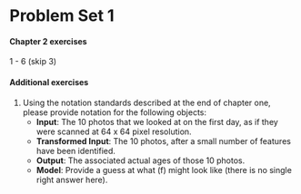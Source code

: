 Problem Set 1
================

#### Chapter 2 exercises

1 - 6 (skip 3)

#### Additional exercises

1.  Using the notation standards described at the end of chapter one,
    please provide notation for the following objects:
      - **Input**: The 10 photos that we looked at on the first day, as
        if they were scanned at 64 x 64 pixel resolution.
      - **Transformed Input**: The 10 photos, after a small number of
        features have been identified.
      - **Output**: The associated actual ages of those 10 photos.
      - **Model**: Provide a guess at what \(f\) might look like (there
        is no single right answer here).
